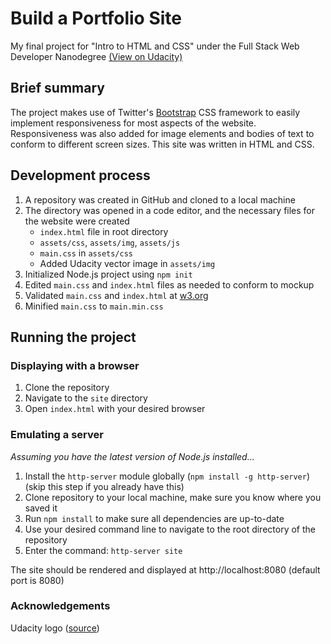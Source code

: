 # Build a Portfolio Site
My final project for "Intro to HTML and CSS" under the Full Stack Web Developer Nanodegree 
[(View on Udacity)](https://www.udacity.com/course/full-stack-web-developer-nanodegree--nd004)

## Brief summary
The project makes use of Twitter's [Bootstrap](http://getbootstrap.com) CSS framework to easily implement responsiveness for most aspects of the website. 
Responsiveness was also added for image elements and bodies of text to conform to different screen sizes. This site was written in HTML and CSS.

## Development process
1. A repository was created in GitHub and cloned to a local machine
2. The directory was opened in a code editor, and the necessary files for the website were created
    * `index.html` file in root directory
    * `assets/css`, `assets/img`, `assets/js`
    * `main.css` in `assets/css`
    * Added Udacity vector image in `assets/img`
3. Initialized Node.js project using `npm init`
4. Edited `main.css` and `index.html` files as needed to conform to mockup
5. Validated `main.css` and `index.html` at [w3.org](https://www.w3.org/)
6. Minified `main.css` to `main.min.css`

## Running the project
### Displaying with a browser
1. Clone the repository
2. Navigate to the `site` directory
3. Open `index.html` with your desired browser
### Emulating a server
_Assuming you have the latest version of Node.js installed..._
1. Install the `http-server` module globally (`npm install -g http-server`) (skip this step if you already have this)
2. Clone repository to your local machine, make sure you know where you saved it
3. Run `npm install` to make sure all dependencies are up-to-date
4. Use your desired command line to navigate to the root directory of the repository
5. Enter the command: `http-server site`

The site should be rendered and displayed at http://localhost:8080 (default port is 8080)

### Acknowledgements
Udacity logo ([source](https://worldvectorlogo.com/logo/udacity))
